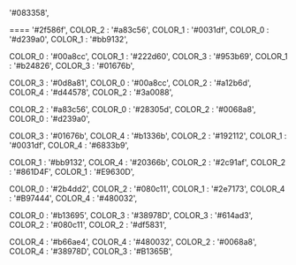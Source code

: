 
 '#083358',
  
====
  '#2f586f',
  COLOR_2 : '#a83c56',
  COLOR_1 : '#0031df',
  COLOR_0 : '#d239a0',
 COLOR_1 : '#bb9132',


  COLOR_0 : '#00a8cc',
  COLOR_1 : '#222d60',
  COLOR_3 : '#953b69',
  COLOR_1 : '#b24826',
  COLOR_3 : '#01676b',


  COLOR_3 : '#0d8a81',
  COLOR_0 : '#00a8cc',
  COLOR_2 : '#a12b6d',
  COLOR_4 : '#d44578',
  COLOR_2 : '#3a0088',

  COLOR_2 : '#a83c56',
  COLOR_0 : '#28305d',
  COLOR_2 : '#0068a8',
  COLOR_0 : '#d239a0',

  COLOR_3 : '#01676b',
  COLOR_4 : '#b1336b',
  COLOR_2 : '#192112',
  COLOR_1 : '#0031df',
  COLOR_4 : '#6833b9',


 COLOR_1 : '#bb9132',
  COLOR_4 : '#20366b',
COLOR_2 : '#2c91af',
  COLOR_2 : '#861D4F',
  COLOR_1 : '#E9630D',


  COLOR_0 : '#2b4dd2',
  COLOR_2 : '#080c11',
  COLOR_1 : '#2e7173',
  COLOR_4 : '#B97444',
  COLOR_4 : '#480032',

  COLOR_0 : '#b13695',
  COLOR_3 : '#38978D',
  COLOR_3 : '#614ad3',
  COLOR_2 : '#080c11',
  COLOR_2 : '#df5831',
  
  COLOR_4 : '#b66ae4',
  COLOR_4 : '#480032',
  COLOR_2 : '#0068a8',
  COLOR_4 : '#38978D',
  COLOR_3 : '#B1365B',
